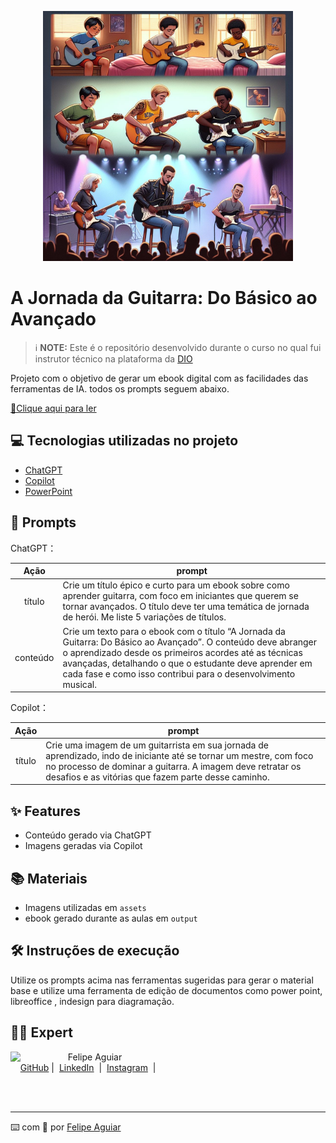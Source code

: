 <p align="center">

<img width="400" src="./assets/guitarlogo.png">
</p>

# A Jornada da Guitarra: Do Básico ao Avançado


 > ℹ️ **NOTE:** Este é o repositório desenvolvido durante o curso no qual fui instrutor técnico na plataforma da [DIO](https://dio.me)

Projeto com o objetivo de gerar um ebook digital com as facilidades das ferramentas de IA. todos os prompts
seguem abaixo.

<a href="https://github.com/felipeAguiarCode/prompts-recipe-to-create-a-ebook/blob/main/output/ebook%20-%20css%20jedi%20output.pdf" title="View PDF now"> 📕Clique aqui para ler</a>

## 💻 Tecnologias utilizadas no projeto

- [ChatGPT](https://chat.openai.com/) 
- [Copilot](https://copilot.microsoft.com/)
- [PowerPoint](https://www.microsoft.com/en/microsoft-365/powerpoint)

## 🧠 Prompts


ChatGPT：

|   Ação   | prompt                                                                                                                                                                                                                                                                         |
| :------: | ------------------------------------------------------------------------------------------------------------------------------------------------------------------------------------------------------------------------------------------------------------------------------ |
|  título  | Crie um título épico e curto para um ebook sobre como aprender guitarra, com foco em iniciantes que querem se tornar avançados. O título deve ter uma temática de jornada de herói. Me liste 5 variações de títulos.                                                        |
| conteúdo | Crie um texto para o ebook com o título “A Jornada da Guitarra: Do Básico ao Avançado”. O conteúdo deve abranger o aprendizado desde os primeiros acordes até as técnicas avançadas, detalhando o que o estudante deve aprender em cada fase e como isso contribui para o desenvolvimento musical. |


Copilot：

|  Ação  | prompt                                                                                 |
| :----: | -------------------------------------------------------------------------------------- |
| título | Crie uma imagem de um guitarrista em sua jornada de aprendizado, indo de iniciante até se tornar um mestre, com foco no processo de dominar a guitarra. A imagem deve retratar os desafios e as vitórias que fazem parte desse caminho. |

## ✨ Features

- Conteúdo gerado via ChatGPT
- Imagens geradas via Copilot

## 📚 Materiais

- Imagens utilizadas em `assets`
- ebook gerado durante as aulas em `output`

## 🛠️ Instruções de execução

Utilize os prompts acima nas ferramentas sugeridas para gerar o material base e utilize uma ferramenta de edição de documentos como power point, libreoffice , indesign para diagramação.

## 👨‍💻 Expert

<p>
    <img 
      align=left 
      margin=10 
      width=80 
      src="https://avatars.githubusercontent.com/u/37452836?v=4"
    />
    <p>&nbsp&nbsp&nbspFelipe Aguiar<br>
    &nbsp&nbsp&nbsp
    <a href="https://github.com/felipeAguiarCode">
    GitHub</a>&nbsp;|&nbsp;
    <a href="www.linkedin.com/in/
felipe-exe">LinkedIn</a>
&nbsp;|&nbsp;
    <a href="https://www.instagram.com/felipeaguiar.exe/">
    Instagram</a>
&nbsp;|&nbsp;</p>
</p>
<br/><br/>
<p>

---

⌨️ com 💜 por [Felipe Aguiar](https://github.com/felipeAguiarCode)
